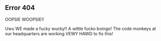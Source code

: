 ## Error 404

OOPSIE WOOPSIE!!

Uwu WE made a fucky wucky!! A wittle fucko boingo! The code monkeys at our headquarters are working VEWY HAWD to fix this!
